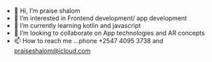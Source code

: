 - 👋 Hi, I’m praise shalom
- 👀 I’m interested in Frontend development/ app development
- 🌱 I’m currently learning kotlin and javascript
- 💞️ I’m looking to collaborate on App technologies and AR concepts
- 📫 How to reach me ...phone +2547 4095 3738 and praiseshalom@icloud.com

<!---
ivypraise/ivypraise is a ✨ special ✨ repository because its `README.md` (this file) appears on your GitHub profile.
You can click the Preview link to take a look at your changes.
--->
